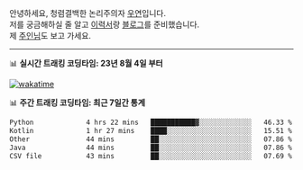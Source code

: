 안녕하세요, 청렴결백한 논리주의자 [우연](https://dev-wooyeon.github.io/quiz-app/)입니다.  
저를 궁금해하실 줄 알고 [이력서](https://ieunune.notion.site/d836ecc9172144d4b39f185b89f16a62)랑 [블로그](https://notion-blog-ieunune.vercel.app)를 준비했습니다.  
제 [주인님](https://www.instagram.com/lovely_hiru_hari_s2/)도 보고 가세요.

---

📊 **실시간 트래킹 코딩타임: 23년 8월 4일 부터**  

[![wakatime](https://wakatime.com/badge/user/099dd627-fdab-4072-b87a-fa91c7a76d8d.svg?style=for-the-badge)](https://wakatime.com/@099dd627-fdab-4072-b87a-fa91c7a76d8d)

📊 **주간 트래킹 코딩타임: 최근 7일간 통계**

<!--START_SECTION:waka-->

```txt
Python             4 hrs 22 mins   ███████████▓░░░░░░░░░░░░░   46.33 %
Kotlin             1 hr 27 mins    ████░░░░░░░░░░░░░░░░░░░░░   15.51 %
Other              44 mins         ██░░░░░░░░░░░░░░░░░░░░░░░   07.86 %
Java               44 mins         ██░░░░░░░░░░░░░░░░░░░░░░░   07.86 %
CSV file           43 mins         ██░░░░░░░░░░░░░░░░░░░░░░░   07.69 %
```

<!--END_SECTION:waka-->

<!-- ![](./profile-3d-contrib/profile-night-view.svg)-->

